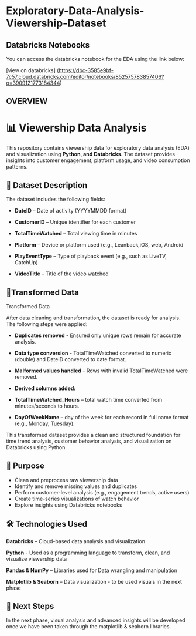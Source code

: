 # Exploratory-Data-Analysis-Viewership-Dataset

## Databricks Notebooks

You can access the databricks notebook for the EDA using the link below:

[view on databricks] (https://dbc-3585e9bf-7c57.cloud.databricks.com/editor/notebooks/852575783857406?o=3909121773184344)

## OVERVIEW

# 📊 Viewership Data Analysis
This repository contains viewership data for exploratory data analysis (EDA) and visualization using **Python, and Databricks**. The dataset provides insights into customer engagement, platform usage, and video consumption patterns.

## 📂 Dataset Description
The dataset includes the following fields:

* **DateID** – Date of activity (YYYYMMDD format)

* **CustomerID** – Unique identifier for each customer

* **TotalTimeWatched** – Total viewing time in minutes

* **Platform** – Device or platform used (e.g., Leanback,iOS, web, Android

* **PlayEventType** – Type of playback event (e.g., such as LiveTV, CatchUp)

* **VideoTitle** – Title of the video watched

## 📂Transformed Data

Transformed Data

After data cleaning and transformation, the dataset is ready for analysis. The following steps were applied:

* **Duplicates removed** - Ensured only unique rows remain for accurate analysis.

* **Data type conversion** - TotalTimeWatched converted to numeric (double) and DateID converted to date format.

* **Malformed values handled** - Rows with invalid TotalTimeWatched were removed.

* **Derived columns added:**

- **TotalTimeWatched_Hours** – total watch time converted from minutes/seconds to hours.

- **DayOfWeekName** – day of the week for each record in full name format (e.g., Monday, Tuesday).

This transformed dataset provides a clean and structured foundation for time trend analysis, customer behavior analysis, and visualization on Databricks using Python.

## 🎯 Purpose
* Clean and preprocess raw viewership data
* Identify and remove missing values and duplicates
* Perform customer-level analysis (e.g., engagement trends, active users)
* Create time-series visualizations of watch behavior
* Explore insights using Databricks notebooks
  
## 🛠️ Technologies Used

**Databricks** – Cloud-based data analysis and visualization

**Python** - Used as a programming language to transform, clean, and visualize viewership data

**Pandas & NumPy** – Libraries used for Data wrangling and manipulation

**Matplotlib & Seaborn** – Data visualization - to be used visuals in the next phase

## 🚀 Next Steps

In the next phase, visual analysis and advanced insights will be developed once we have been taken through the matplotlib & seaborn libraries.

